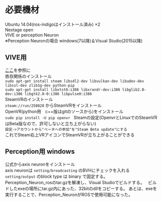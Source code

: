 # 必要機材
Ubuntu 14.04(ros-indigoはインストール済み) ×2  
Nextage open  
VIVE or perception Neuron  
※Perception Neuronの場合
windows(7以降)＆Visual Studio(2015以降)

##  VIVE用  
[ここ](http://bluelet.sakura.ne.jp/db/2017/12/11/post-57/)を参照に  
依存関係のインストール  
`sudo apt-get install steam libsdl2-dev libvulkan-dev libudev-dev libssl-dev zlib1g-dev python-pip`  
`sudo apt-get install libxtst6:i386 libxrandr-dev:i386 libglib2.0-dev:i386 libgtk2.0-0:i386 libpulse0:i386`  
SteamVRのインストール  
`steam://run/250820` からSteamVRをインストール  
OpenVR(python用　c++版はgitのソースから)をインストール  
`sudo pip install -U pip openvr`  
Steamの設定(OpenvrとLinuxでのSteamVRはBeta版なので、許可しないと立ち上がらない)  
`設定->アカウントから"ベータへの参加"を"Steam Beta update"にする`  
これでSteam右上VRアイコンでSteamVRが立ち上がることができる

##  Perception用 windows
公式からaxis neuronをインストール  
axis neuronは
`setting/broadcasting` のBVHにチェックを入れる  
`setting/output` のblock type は binary で固定する。  
Perception_Neuron_rosのtar.gzを解凍し、Visual Studioでビルドする。  
ビルドしたexeの場所にtar.gz内にあった、32bitのdllをコピーする。
あとは、exeを実行することで、Perception_NeuronがROSで使用可能になった。
